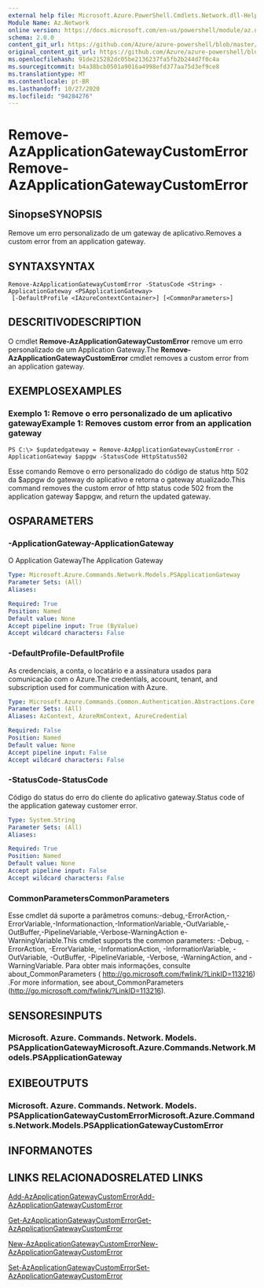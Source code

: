 ```yaml
---
external help file: Microsoft.Azure.PowerShell.Cmdlets.Network.dll-Help.xml
Module Name: Az.Network
online version: https://docs.microsoft.com/en-us/powershell/module/az.network/remove-azapplicationgatewaycustomerror
schema: 2.0.0
content_git_url: https://github.com/Azure/azure-powershell/blob/master/src/Network/Network/help/Remove-AzApplicationGatewayCustomError.md
original_content_git_url: https://github.com/Azure/azure-powershell/blob/master/src/Network/Network/help/Remove-AzApplicationGatewayCustomError.md
ms.openlocfilehash: 91de215282dc05be2136237fa5fb2b244d7f0c4a
ms.sourcegitcommit: b4a38bcb0501a9016a4998efd377aa75d3ef9ce8
ms.translationtype: MT
ms.contentlocale: pt-BR
ms.lasthandoff: 10/27/2020
ms.locfileid: "94284276"
---
```

# <span data-ttu-id="15bde-101">Remove-AzApplicationGatewayCustomError</span><span class="sxs-lookup"><span data-stu-id="15bde-101">Remove-AzApplicationGatewayCustomError</span></span>

## <span data-ttu-id="15bde-102">Sinopse</span><span class="sxs-lookup"><span data-stu-id="15bde-102">SYNOPSIS</span></span>
<span data-ttu-id="15bde-103">Remove um erro personalizado de um gateway de aplicativo.</span><span class="sxs-lookup"><span data-stu-id="15bde-103">Removes a custom error from an application gateway.</span></span>

## <span data-ttu-id="15bde-104">SYNTAX</span><span class="sxs-lookup"><span data-stu-id="15bde-104">SYNTAX</span></span>

```
Remove-AzApplicationGatewayCustomError -StatusCode <String> -ApplicationGateway <PSApplicationGateway>
 [-DefaultProfile <IAzureContextContainer>] [<CommonParameters>]
```

## <span data-ttu-id="15bde-105">DESCRITIVO</span><span class="sxs-lookup"><span data-stu-id="15bde-105">DESCRIPTION</span></span>
<span data-ttu-id="15bde-106">O cmdlet **Remove-AzApplicationGatewayCustomError** remove um erro personalizado de um Application Gateway.</span><span class="sxs-lookup"><span data-stu-id="15bde-106">The **Remove-AzApplicationGatewayCustomError** cmdlet removes a custom error from an application gateway.</span></span>

## <span data-ttu-id="15bde-107">EXEMPLOS</span><span class="sxs-lookup"><span data-stu-id="15bde-107">EXAMPLES</span></span>

### <span data-ttu-id="15bde-108">Exemplo 1: Remove o erro personalizado de um aplicativo gateway</span><span class="sxs-lookup"><span data-stu-id="15bde-108">Example 1: Removes custom error from an application gateway</span></span>
```
PS C:\> $updatedgateway = Remove-AzApplicationGatewayCustomError -ApplicationGateway $appgw -StatusCode HttpStatus502
```

<span data-ttu-id="15bde-109">Esse comando Remove o erro personalizado do código de status http 502 da $appgw do gateway do aplicativo e retorna o gateway atualizado.</span><span class="sxs-lookup"><span data-stu-id="15bde-109">This command removes the custom error of http status code 502 from the application gateway $appgw, and return the updated gateway.</span></span>

## <span data-ttu-id="15bde-110">OS</span><span class="sxs-lookup"><span data-stu-id="15bde-110">PARAMETERS</span></span>

### <span data-ttu-id="15bde-111">-ApplicationGateway</span><span class="sxs-lookup"><span data-stu-id="15bde-111">-ApplicationGateway</span></span>
<span data-ttu-id="15bde-112">O Application Gateway</span><span class="sxs-lookup"><span data-stu-id="15bde-112">The Application Gateway</span></span>

```yaml
Type: Microsoft.Azure.Commands.Network.Models.PSApplicationGateway
Parameter Sets: (All)
Aliases:

Required: True
Position: Named
Default value: None
Accept pipeline input: True (ByValue)
Accept wildcard characters: False
```

### <span data-ttu-id="15bde-113">-DefaultProfile</span><span class="sxs-lookup"><span data-stu-id="15bde-113">-DefaultProfile</span></span>
<span data-ttu-id="15bde-114">As credenciais, a conta, o locatário e a assinatura usados para comunicação com o Azure.</span><span class="sxs-lookup"><span data-stu-id="15bde-114">The credentials, account, tenant, and subscription used for communication with Azure.</span></span>

```yaml
Type: Microsoft.Azure.Commands.Common.Authentication.Abstractions.Core.IAzureContextContainer
Parameter Sets: (All)
Aliases: AzContext, AzureRmContext, AzureCredential

Required: False
Position: Named
Default value: None
Accept pipeline input: False
Accept wildcard characters: False
```

### <span data-ttu-id="15bde-115">-StatusCode</span><span class="sxs-lookup"><span data-stu-id="15bde-115">-StatusCode</span></span>
<span data-ttu-id="15bde-116">Código do status do erro do cliente do aplicativo gateway.</span><span class="sxs-lookup"><span data-stu-id="15bde-116">Status code of the application gateway customer error.</span></span>

```yaml
Type: System.String
Parameter Sets: (All)
Aliases:

Required: True
Position: Named
Default value: None
Accept pipeline input: False
Accept wildcard characters: False
```

### <span data-ttu-id="15bde-117">CommonParameters</span><span class="sxs-lookup"><span data-stu-id="15bde-117">CommonParameters</span></span>
<span data-ttu-id="15bde-118">Esse cmdlet dá suporte a parâmetros comuns:-debug,-ErrorAction,-ErrorVariable,-Informationaction,-InformationVariable,-OutVariable,-OutBuffer,-PipelineVariable,-Verbose-WarningAction e-WarningVariable.</span><span class="sxs-lookup"><span data-stu-id="15bde-118">This cmdlet supports the common parameters: -Debug, -ErrorAction, -ErrorVariable, -InformationAction, -InformationVariable, -OutVariable, -OutBuffer, -PipelineVariable, -Verbose, -WarningAction, and -WarningVariable.</span></span> <span data-ttu-id="15bde-119">Para obter mais informações, consulte about_CommonParameters ( http://go.microsoft.com/fwlink/?LinkID=113216) .</span><span class="sxs-lookup"><span data-stu-id="15bde-119">For more information, see about_CommonParameters (http://go.microsoft.com/fwlink/?LinkID=113216).</span></span>

## <span data-ttu-id="15bde-120">SENSORES</span><span class="sxs-lookup"><span data-stu-id="15bde-120">INPUTS</span></span>

### <span data-ttu-id="15bde-121">Microsoft. Azure. Commands. Network. Models. PSApplicationGateway</span><span class="sxs-lookup"><span data-stu-id="15bde-121">Microsoft.Azure.Commands.Network.Models.PSApplicationGateway</span></span>

## <span data-ttu-id="15bde-122">EXIBE</span><span class="sxs-lookup"><span data-stu-id="15bde-122">OUTPUTS</span></span>

### <span data-ttu-id="15bde-123">Microsoft. Azure. Commands. Network. Models. PSApplicationGatewayCustomError</span><span class="sxs-lookup"><span data-stu-id="15bde-123">Microsoft.Azure.Commands.Network.Models.PSApplicationGatewayCustomError</span></span>

## <span data-ttu-id="15bde-124">INFORMA</span><span class="sxs-lookup"><span data-stu-id="15bde-124">NOTES</span></span>

## <span data-ttu-id="15bde-125">LINKS RELACIONADOS</span><span class="sxs-lookup"><span data-stu-id="15bde-125">RELATED LINKS</span></span>

[<span data-ttu-id="15bde-126">Add-AzApplicationGatewayCustomError</span><span class="sxs-lookup"><span data-stu-id="15bde-126">Add-AzApplicationGatewayCustomError</span></span>](./Add-AzApplicationGatewayCustomError.md)

[<span data-ttu-id="15bde-127">Get-AzApplicationGatewayCustomError</span><span class="sxs-lookup"><span data-stu-id="15bde-127">Get-AzApplicationGatewayCustomError</span></span>](./Get-AzApplicationGatewayCustomError.md)

[<span data-ttu-id="15bde-128">New-AzApplicationGatewayCustomError</span><span class="sxs-lookup"><span data-stu-id="15bde-128">New-AzApplicationGatewayCustomError</span></span>](./New-AzApplicationGatewayCustomError.md)

[<span data-ttu-id="15bde-129">Set-AzApplicationGatewayCustomError</span><span class="sxs-lookup"><span data-stu-id="15bde-129">Set-AzApplicationGatewayCustomError</span></span>](./Set-AzApplicationGatewayCustomError.md)
